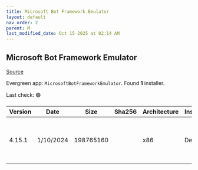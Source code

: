 ```yaml
---
title: Microsoft Bot Framework Emulator
layout: default
nav_order: 2
parent: M
last_modified_date: Oct 15 2025 at 02:14 AM
---
```


## Microsoft Bot Framework Emulator

[Source](https://github.com/microsoft/BotFramework-Emulator/)

Evergreen app: `MicrosoftBotFrameworkEmulator`. Found **1** installer.

Last check: 🟢

| Version | Date      | Size      | Sha256 | Architecture | InstallerType | Type | URI                                                                                                                                                                                                                                                        |
| ------- | --------- | --------- | ------ | ------------ | ------------- | ---- | ---------------------------------------------------------------------------------------------------------------------------------------------------------------------------------------------------------------------------------------------------------- |
| 4.15.1  | 1/10/2024 | 198765160 |        | x86          | Default       | exe  | [https://github.com/microsoft/BotFramework-Emulator/releases/download/v4.15.1/BotFramework-Emulator-4.15.1-windows-setup.exe](https://github.com/microsoft/BotFramework-Emulator/releases/download/v4.15.1/BotFramework-Emulator-4.15.1-windows-setup.exe) |
